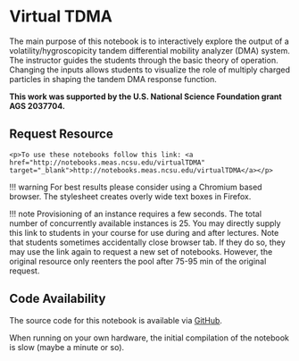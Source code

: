 # Virtual TDMA

The main purpose of this notebook is to interactively explore the output of a volatility/hygroscopicity tandem differential mobility analyzer (DMA) system. The instructor guides the students through the basic theory of operation. Changing the inputs allows students to visualize the role of multiply charged particles in shaping the tandem DMA response function.

**This work was supported by the U.S. National Science Foundation grant AGS 2037704.**

## Request Resource

```@raw html 
<p>To use these notebooks follow this link: <a href="http://notebooks.meas.ncsu.edu/virtualTDMA" target="_blank">http://notebooks.meas.ncsu.edu/virtualTDMA</a></p> 
```

!!! warning
    For best results please consider using a Chromium based browser. The stylesheet creates overly wide text boxes in Firefox.

!!! note 
    Provisioning of an instance requires a few seconds. The total number of concurrently available instances is 25. You may directly supply this link to students in your course for use during and after lectures. Note that students sometimes accidentally close browser tab. If they do so, they may use the link again to request a new set of notebooks. However, the original resource only reenters the pool after 75-95 min of the original request.

## Code Availability

The source code for this notebook is available via [GitHub](https://github.com/mdpetters/webapps).

When running on your own hardware, the initial compilation of the notebook is slow (maybe a minute or so).  